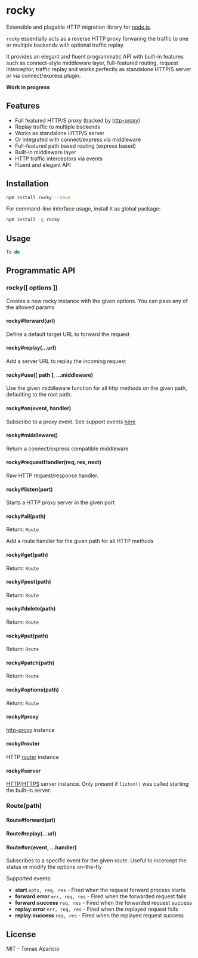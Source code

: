 # rocky

Extensible and plugable HTTP migration library for [node.js](http://nodejs.org).

`rocky` essentially acts as a reverse HTTP proxy forwaring the traffic to one or multiple backends with optional traffic replay.

It provides an elegant and fluent programmatic API with built-in features such as connect-style middleware layer, full-featured routing, request interceptor, traffic replay and works perfectly as standalone HTTP/S server or via connect/express plugin.

**Work in progress**

## Features

- Full featured HTTP/S proxy (backed by [http-proxy](https://github.com/nodejitsu/node-http-proxy))
- Replay traffic to multiple backends
- Works as standalone HTTP/S server
- Or integrated with connect/express via middleware
- Full-featured path based routing (express based)
- Built-in middleware layer
- HTTP traffic interceptors via events
- Fluent and elegant API

## Installation

```bash
npm install rocky --save
```

For command-line interface usage, install it as global package:
```bash
npm install -g rocky
```

## Usage

```js
To do
```

## Programmatic API

### rocky([ options ])

Creates a new rocky instance with the given options.
You can pass any of the allowed params

#### rocky#forward(url)

Define a default target URL to forward the request

#### rocky#replay(...url)

Add a server URL to replay the incoming request

#### rocky#use([ path ], ...middleware)

Use the given middleware function for all http methods on the given path, defaulting to the root path.

#### rocky#on(event, handler)

Subscribe to a proxy event. See support events [here](https://github.com/nodejitsu/node-http-proxy#listening-for-proxy-events)

#### rocky#middleware()

Return a connect/express compatible middleware

#### rocky#requestHandler(req, res, next)

Raw HTTP request/response handler.

#### rocky#listen(port)

Starts a HTTP proxy server in the given port

#### rocky#all(path)
Return: `Route`

Add a route handler for the given path for all HTTP methods

#### rocky#get(path)
Return: `Route`

#### rocky#post(path)
Return: `Route`

#### rocky#delete(path)
Return: `Route`

#### rocky#put(path)
Return: `Route`

#### rocky#patch(path)
Return: `Route`

#### rocky#options(path)
Return: `Route`

#### rocky#proxy

[http-proxy](https://github.com/nodejitsu/node-http-proxy) instance

#### rocky#router

HTTP [router](https://github.com/pillarjs/router#routeroptions) instance

#### rocky#server

[HTTP](https://nodejs.org/api/http.html)/[HTTPS](https://nodejs.org/api/https.html) server instance.
Only present if `listen()` was called starting the built-in server.

### Route(path)

#### Route#forward(url)

#### Route#replay(...url)

#### Route#on(event, ...handler)

Subscribes to a specific event for the given route.
Useful to incercept the status or modify the options on-the-fly

Supported events:

- **start** `opts, req, res` - Fired when the request forward process starts
- **forward:error** `err, req, res` - Fired when the forwarded request fails
- **forward:success** `req, res` - Fired when the forwarded request success
- **replay:error** `err, req, res` - Fired when the replayed request fails
- **replay:success** `req, res` - Fired when the replayed request success

## License

MIT - Tomas Aparicio
